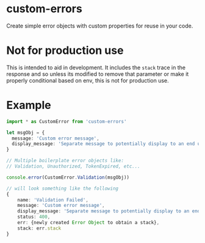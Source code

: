 # custom-errors
Create simple error objects with custom properties for reuse in your code.

# Not for production use
This is intended to aid in development.  It includes the `stack` trace in the response and so unless its modified to remove that parameter or make it properly conditional based on env, this is not for production use.

# Example

```typescript
import * as CustomError from 'custom-errors'

let msgObj = {
  message: 'Custom error message',
  display_message: 'Separate message to potentially display to an end user'
}

// Multiple boilerplate error objects like:
// Validation, Unauthorized, TokenExpired, etc...

console.error(CustomError.Validation(msgObj))

// will look something like the following
{
    name: 'Validation Failed',
    message: 'Custom error message',
    display_message: 'Separate message to potentially display to an end user',
    status: 400,
    err: {newly created Error Object to obtain a stack},
    stack: err.stack
}
```
